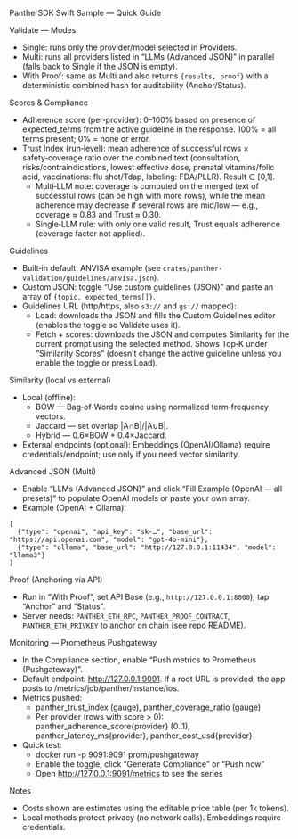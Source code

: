 PantherSDK Swift Sample — Quick Guide

Validate — Modes
- Single: runs only the provider/model selected in Providers.
- Multi: runs all providers listed in “LLMs (Advanced JSON)” in parallel (falls back to Single if the JSON is empty).
- With Proof: same as Multi and also returns `{results, proof}` with a deterministic combined hash for auditability (Anchor/Status).

Scores & Compliance
- Adherence score (per‑provider): 0–100% based on presence of expected_terms from the active guideline in the response. 100% = all terms present; 0% = none or error.
- Trust Index (run‑level): mean adherence of successful rows × safety‑coverage ratio over the combined text (consultation, risks/contraindications, lowest effective dose, prenatal vitamins/folic acid, vaccinations: flu shot/Tdap, labeling: FDA/PLLR). Result ∈ [0,1].
  - Multi‑LLM note: coverage is computed on the merged text of successful rows (can be high with more rows), while the mean adherence may decrease if several rows are mid/low — e.g., coverage ≈ 0.83 and Trust ≈ 0.30.
  - Single‑LLM rule: with only one valid result, Trust equals adherence (coverage factor not applied).

Guidelines
- Built‑in default: ANVISA example (see `crates/panther-validation/guidelines/anvisa.json`).
- Custom JSON: toggle “Use custom guidelines (JSON)” and paste an array of `{topic, expected_terms[]}`.
- Guidelines URL (http/https, also `s3://` and `gs://` mapped):
  - Load: downloads the JSON and fills the Custom Guidelines editor (enables the toggle so Validate uses it).
  - Fetch + scores: downloads the JSON and computes Similarity for the current prompt using the selected method. Shows Top‑K under “Similarity Scores” (doesn’t change the active guideline unless you enable the toggle or press Load).

Similarity (local vs external)
- Local (offline):
  - BOW — Bag‑of‑Words cosine using normalized term‑frequency vectors.
  - Jaccard — set overlap |A∩B|/|A∪B|.
  - Hybrid — 0.6×BOW + 0.4×Jaccard.
- External endpoints (optional): Embeddings (OpenAI/Ollama) require credentials/endpoint; use only if you need vector similarity.

Advanced JSON (Multi)
- Enable “LLMs (Advanced JSON)” and click “Fill Example (OpenAI — all presets)” to populate OpenAI models or paste your own array.
- Example (OpenAI + Ollama):
```
[
  {"type": "openai", "api_key": "sk-…", "base_url": "https://api.openai.com", "model": "gpt-4o-mini"},
  {"type": "ollama", "base_url": "http://127.0.0.1:11434", "model": "llama3"}
]
```

Proof (Anchoring via API)
- Run in “With Proof”, set API Base (e.g., `http://127.0.0.1:8000`), tap “Anchor” and “Status”.
- Server needs: `PANTHER_ETH_RPC`, `PANTHER_PROOF_CONTRACT`, `PANTHER_ETH_PRIVKEY` to anchor on chain (see repo README).

Monitoring — Prometheus Pushgateway
- In the Compliance section, enable “Push metrics to Prometheus (Pushgateway)”.
- Default endpoint: http://127.0.0.1:9091. If a root URL is provided, the app posts to /metrics/job/panther/instance/ios.
- Metrics pushed:
  - panther_trust_index (gauge), panther_coverage_ratio (gauge)
  - Per provider (rows with score > 0): panther_adherence_score{provider} (0..1), panther_latency_ms{provider}, panther_cost_usd{provider}
- Quick test:
  - docker run -p 9091:9091 prom/pushgateway
  - Enable the toggle, click “Generate Compliance” or “Push now”
  - Open http://127.0.0.1:9091/metrics to see the series

Notes
- Costs shown are estimates using the editable price table (per 1k tokens).
- Local methods protect privacy (no network calls). Embeddings require credentials.
